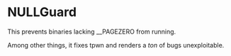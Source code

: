 # NULLGuard

This prevents binaries lacking __PAGEZERO from running.

Among other things, it fixes tpwn and renders a _ton_ of bugs unexploitable.
